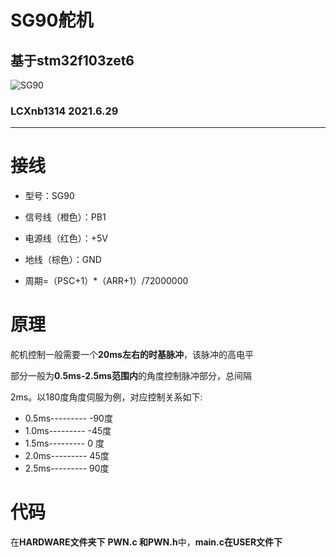 # SG90舵机

## 基于stm32f103zet6
![SG90](https://img2.baidu.com/it/u=709050531,3192878951&fm=26&fmt=auto&gp=0.jpg)
### **LCXnb1314**  2021.6.29
***
# 接线

- 型号：SG90

- 信号线（橙色）：PB1

- 电源线（红色）：+5V

- 地线（棕色）：GND

- 周期=（PSC+1）*（ARR+1）/72000000


# 原理

  舵机控制一般需要一个**20ms左右的时基脉冲**，该脉冲的高电平
  
部分一般为**0.5ms-2.5ms范围内**的角度控制脉冲部分，总间隔
	
2ms。以180度角度伺服为例，对应控制关系如下:
- 0.5ms---------  -90度
- 1.0ms---------  -45度
- 1.5ms---------   0 度
- 2.0ms---------   45度
- 2.5ms---------   90度

# 代码
在**HARDWARE文件夹下** **PWN.c 和PWN.h**中，**main.c在USER文件下**
	
	
	
